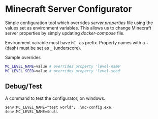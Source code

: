 # Minecraft Server Configurator

Simple configuration tool which overrides _server.properties_ file using the values set as environment variables. This allows us to change Minecraft server properties by simply updating _docker-compose_ file.

Environment vairable must have `MC_` as prefix. Property names with a `-` (dash) must be set as `_` (underscore).

Sample overrides

```bash
MC_LEVEL_NAME=value # overrides property 'level-name'
MC_LEVEL_SEED=value # overrides property 'level-seed'
```

## Debug/Test

A command to test the configurator, on windows.

```pwsh
$env:MC_LEVEL_NAME="test world"; .\mc-config.exe; $env:MC_LEVEL_NAME=$null
```
